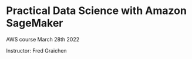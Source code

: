 # Practical Data Science with Amazon SageMaker
AWS course
March 28th 2022

Instructor: Fred Graichen


